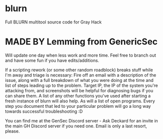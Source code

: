 # blurn
Full BLURN multitool source code for Gray Hack 

# MADE BY Lemming from GenericSec
Will update one day when less work and more time. Feel free to branch out and have some fun if you have edits/additions.

If a scripting rework (or some other random roadblock) breaks stuff while I'm away and triage is necessary: 
Fire off an email with a description of the issue, along with a full breakdown of what you were doing at the time and list of steps leading up to the problem. 
Target IP, the IP of the system you're attacking from, and screenshots will be helpful for diagnosing bugs if you can share them. 
A list of any other functions you've used after starting a fresh instance of blurn will also help. As will a list of open programs.
Every step you document that led to your particular problem will go a long way towards successful troubleshooting :D

You can find me at the GenSec Discord server - Ask Deckard for an invite in the main GH Discord server if you need one. Email is only a last resort, please.
